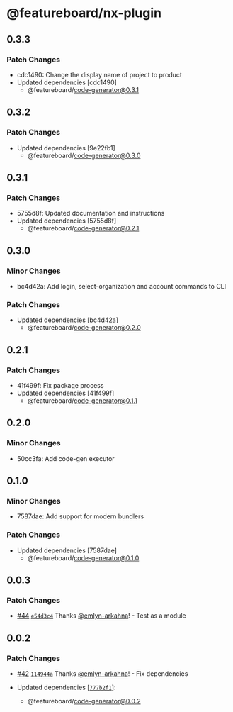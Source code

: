 # @featureboard/nx-plugin

## 0.3.3

### Patch Changes

- cdc1490: Change the display name of project to product
- Updated dependencies [cdc1490]
  - @featureboard/code-generator@0.3.1

## 0.3.2

### Patch Changes

- Updated dependencies [9e22fb1]
  - @featureboard/code-generator@0.3.0

## 0.3.1

### Patch Changes

- 5755d8f: Updated documentation and instructions
- Updated dependencies [5755d8f]
  - @featureboard/code-generator@0.2.1

## 0.3.0

### Minor Changes

- bc4d42a: Add login, select-organization and account commands to CLI

### Patch Changes

- Updated dependencies [bc4d42a]
  - @featureboard/code-generator@0.2.0

## 0.2.1

### Patch Changes

- 41f499f: Fix package process
- Updated dependencies [41f499f]
  - @featureboard/code-generator@0.1.1

## 0.2.0

### Minor Changes

- 50cc3fa: Add code-gen executor

## 0.1.0

### Minor Changes

- 7587dae: Add support for modern bundlers

### Patch Changes

- Updated dependencies [7587dae]
  - @featureboard/code-generator@0.1.0

## 0.0.3

### Patch Changes

- [#44](https://github.com/arkahna/featureboard-sdks/pull/44) [`e54d3c4`](https://github.com/arkahna/featureboard-sdks/commit/e54d3c47dc196d1c9a2f0d05e43c3f749533a0ae) Thanks [@emlyn-arkahna](https://github.com/emlyn-arkahna)! - Test as a module

## 0.0.2

### Patch Changes

- [#42](https://github.com/arkahna/featureboard-sdks/pull/42) [`114944a`](https://github.com/arkahna/featureboard-sdks/commit/114944ac54785cfcbb63a760fed6cb2ba7387533) Thanks [@emlyn-arkahna](https://github.com/emlyn-arkahna)! - Fix dependencies

- Updated dependencies [[`777b2f1`](https://github.com/arkahna/featureboard-sdks/commit/777b2f1556f718d3e5799878f83a8519e855cfa1)]:
  - @featureboard/code-generator@0.0.2
